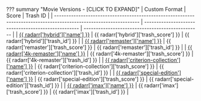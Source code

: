 ??? summary "Movie Versions - [CLICK TO EXPAND]"
    | Custom Format                                                                                                     | Score                                               | Trash ID                                         |
    | ----------------------------------------------------------------------------------------------------------------- | --------------------------------------------------- | ------------------------------------------------ |
    | [{{ radarr['hybrid']['name'] }}](/Radarr/Radarr-collection-of-custom-formats/#hybrid)                             | {{ radarr['hybrid']['trash_score'] }}               | {{ radarr['hybrid']['trash_id'] }}               |
    | [{{ radarr['remaster']['name'] }}](/Radarr/Radarr-collection-of-custom-formats/#remaster)                         | {{ radarr['remaster']['trash_score'] }}             | {{ radarr['remaster']['trash_id'] }}             |
    | [{{ radarr['4k-remaster']['name'] }}](/Radarr/Radarr-collection-of-custom-formats/#4k-remaster)                   | {{ radarr['4k-remaster']['trash_score'] }}          | {{ radarr['4k-remaster']['trash_id'] }}          |
    | [{{ radarr['criterion-collection']['name'] }}](/Radarr/Radarr-collection-of-custom-formats/#criterion-collection) | {{ radarr['criterion-collection']['trash_score'] }} | {{ radarr['criterion-collection']['trash_id'] }} |
    | [{{ radarr['special-edition']['name'] }}](/Radarr/Radarr-collection-of-custom-formats/#special-edition)           | {{ radarr['special-edition']['trash_score'] }}      | {{ radarr['special-edition']['trash_id'] }}      |
    | [{{ radarr['imax']['name'] }}](/Radarr/Radarr-collection-of-custom-formats/#imax)                                 | {{ radarr['imax']['trash_score'] }}                 | {{ radarr['imax']['trash_id'] }}                 |
